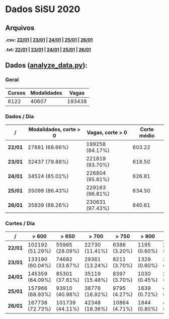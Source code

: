 
# Dados SiSU 2020

## Arquivos

**.csv: [22/01](https://raw.githubusercontent.com/KanegaeGabriel/sisu-2020-data/master/data/cursos_22.csv) | [23/01](https://raw.githubusercontent.com/KanegaeGabriel/sisu-2020-data/master/data/cursos_23.csv) | [24/01](https://raw.githubusercontent.com/KanegaeGabriel/sisu-2020-data/master/data/cursos_24.csv) | [25/01](https://raw.githubusercontent.com/KanegaeGabriel/sisu-2020-data/master/data/cursos_25.csv) | [26/01](https://raw.githubusercontent.com/KanegaeGabriel/sisu-2020-data/master/data/cursos_26.csv)**

**.txt: [22/01](https://raw.githubusercontent.com/KanegaeGabriel/sisu-2020-data/master/data/cursos_22.txt) | [23/01](https://raw.githubusercontent.com/KanegaeGabriel/sisu-2020-data/master/data/cursos_23.txt) | [24/01](https://raw.githubusercontent.com/KanegaeGabriel/sisu-2020-data/master/data/cursos_24.txt) | [25/01](https://raw.githubusercontent.com/KanegaeGabriel/sisu-2020-data/master/data/cursos_25.txt) | [26/01](https://raw.githubusercontent.com/KanegaeGabriel/sisu-2020-data/master/data/cursos_26.txt)**

## Dados ([analyze_data.py](/analyze_data.py)):

### Geral

Cursos | Modalidades | Vagas
--- | --- | ---
6122 | 40607 | 193438

### Dados / Dia

/ | Modalidades, corte > 0 | Vagas, corte > 0 | Corte médio
--- | --- | --- | ---
**22/01** | 27881 (68.66%) | 199258 (84.17%) | 603.22
**23/01** | 32437 (79.88%) | 221819 (93.70%) | 618.50
**24/01** | 34524 (85.02%) | 226804 (95.81%) | 626.81
**25/01** | 35098 (86.43%) | 229163 (96.81%) | 634.50
**26/01** | 35839 (88.26%) | 230631 (97.43%) | 640.61

### Cortes / Dia

/ | > 600 | > 650 | > 700 | > 750 | > 800 | > 900
--- | --- | --- | --- | --- | --- | ---
**22/01** | 102192 (51.29%) | 55965 (28.09%) | 22730 (11.41%) | 6386 (3.20%) | 1195 (0.60%) | 296 (0.15%) | 140 (0.07%)
**23/01** | 133190 (60.04%) | 74682 (33.67%) | 29361 (13.24%) | 8211 (3.70%) | 1329 (0.60%) | 387 (0.17%) | 170 (0.08%)
**24/01** | 145359 (64.09%) | 85301 (37.61%) | 35119 (15.48%) | 8397 (3.70%) | 1030 (0.45%) | 225 (0.10%) | 85 (0.04%)
**25/01** | 157966 (68.93%) | 93910 (40.98%) | 38776 (16.92%) | 9795 (4.27%) | 1639 (0.72%) | 450 (0.20%) | 170 (0.07%)
**26/01** | 167738 (72.73%) | 101739 (44.11%) | 42348 (18.36%) | 10864 (4.71%) | 1844 (0.80%) | 487 (0.21%) | 170 (0.07%)